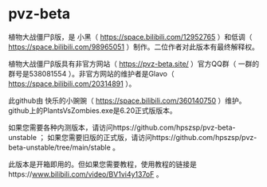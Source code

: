 # pvz-beta

植物大战僵尸β版，是
小黑（ https://space.bilibili.com/12952765
）和低调（ https://space.bilibili.com/98965051
）制作。二位作者对此版本有最终解释权。

植物大战僵尸β版具有非官方网站（ https://pvz-beta.site/
）官方QQ群（ 一群的群号是538081554
）。非官方网站的维护者是Glavo（ https://space.bilibili.com/20314891
）。

此github由
快乐的小豌豌（ https://space.bilibili.com/360140750
）维护。github上的PlantsVsZombies.exe是6.20正式版版本。

如果您需要各种内测版本，请访问https://github.com/hpszsp/pvz-beta-unstable
；
如果您需要旧版的正式版，请访问https://github.com/hpszsp/pvz-beta-unstable/tree/main/stable
。

此版本是开箱即用的。但如果您需要教程，使用教程的链接是https://www.bilibili.com/video/BV1vi4y137oF
。
